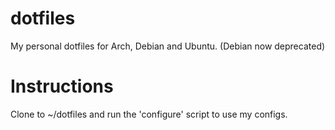 dotfiles
========
My personal dotfiles for Arch, Debian and Ubuntu. (Debian now deprecated)

Instructions
======
Clone to ~/dotfiles and run the 'configure' script to use my configs.
